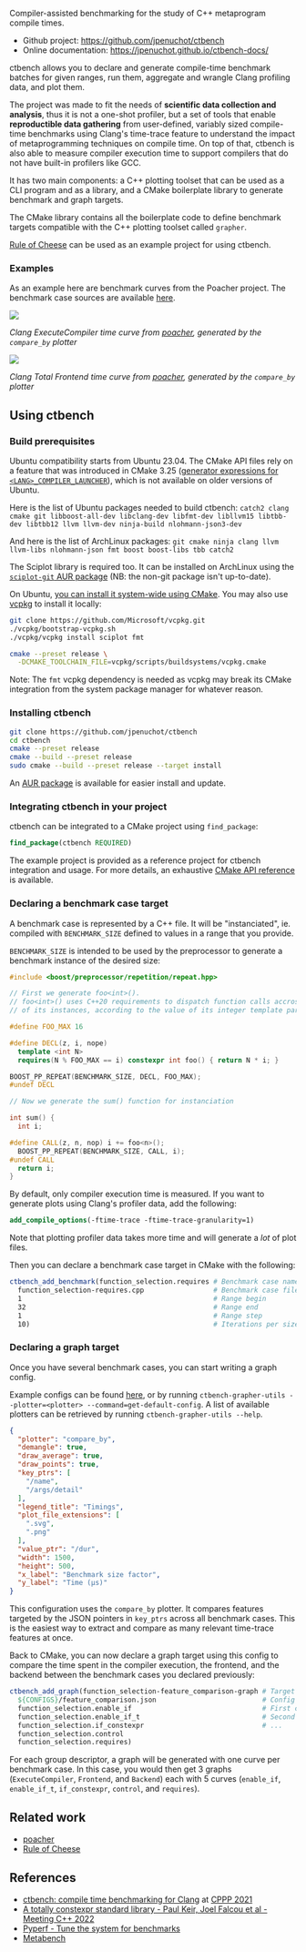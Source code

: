 Compiler-assisted benchmarking for the study of C++ metaprogram compile times.

- Github project: https://github.com/jpenuchot/ctbench
- Online documentation: https://jpenuchot.github.io/ctbench-docs/

ctbench allows you to declare and generate compile-time benchmark batches for
given ranges, run them, aggregate and wrangle Clang profiling data,
and plot them.

The project was made to fit the needs of **scientific data collection and
analysis**, thus it is not a one-shot profiler, but a set of tools that enable
**reproductible data gathering** from user-defined, variably sized compile-time
benchmarks using Clang's time-trace feature to understand the impact of
metaprogramming techniques on compile time. On top of that, ctbench is also able
to measure compiler execution time to support compilers that do not have
built-in profilers like GCC.

It has two main components: a C++ plotting toolset that can be used as a CLI
program and as a library, and a CMake boilerplate library to generate benchmark
and graph targets.

The CMake library contains all the boilerplate code to define benchmark targets
compatible with the C++ plotting toolset called `grapher`.

[Rule of Cheese](https://github.com/jpenuchot/rule-of-cheese) can be used as an
example project for using ctbench.

### Examples

As an example here are benchmark curves from the Poacher project. The benchmark
case sources are available [here](
https://github.com/JPenuchot/poacher/tree/main/brainfog/benchmark/consecutive_loops).

![](docs/images/ExecuteCompiler.svg)

*Clang ExecuteCompiler time curve from
[poacher](https://github.com/jpenuchot/poacher),
generated by the `compare_by` plotter*

![](docs/images/Total_Frontend.svg)

*Clang Total Frontend time curve from
[poacher](https://github.com/jpenuchot/poacher),
generated by the `compare_by` plotter*


## Using ctbench

### Build prerequisites

Ubuntu compatibility starts from Ubuntu 23.04. The CMake API files rely on a
feature that was introduced in CMake 3.25 ([generator expressions for
`<LANG>_COMPILER_LAUNCHER`](
https://cmake.org/cmake/help/latest/release/3.25.html#properties)), which is not
available on older versions of Ubuntu.

Here is the list of Ubuntu packages needed to build ctbench: `catch2 clang cmake
git libboost-all-dev libclang-dev libfmt-dev libllvm15 libtbb-dev libtbb12 llvm
llvm-dev ninja-build nlohmann-json3-dev`

And here is the list of ArchLinux packages: `git cmake ninja clang llvm
llvm-libs nlohmann-json fmt boost boost-libs tbb catch2`

The Sciplot library is required too. It can be installed on ArchLinux using the
[`sciplot-git` AUR package](https://aur.archlinux.org/packages/sciplot-git)
(NB: the non-git package isn't up-to-date).

On Ubuntu, [you can install it system-wide using CMake](
https://sciplot.github.io/installation/#installation-using-cmake). You may
also use [vcpkg](https://vcpkg.io/en/getting-started.html) to install it
locally:

```sh
git clone https://github.com/Microsoft/vcpkg.git
./vcpkg/bootstrap-vcpkg.sh
./vcpkg/vcpkg install sciplot fmt

cmake --preset release \
  -DCMAKE_TOOLCHAIN_FILE=vcpkg/scripts/buildsystems/vcpkg.cmake
```

Note: The `fmt` vcpkg dependency is needed as vcpkg may break its CMake
integration from the system package manager for whatever reason.

### Installing ctbench

```sh
git clone https://github.com/jpenuchot/ctbench
cd ctbench
cmake --preset release
cmake --build --preset release
sudo cmake --build --preset release --target install
```

An [AUR package](https://aur.archlinux.org/packages/ctbench-git) is available
for easier install and update.

### Integrating ctbench in your project

ctbench can be integrated to a CMake project using `find_package`:

```cmake
find_package(ctbench REQUIRED)
```

The example project is provided as a reference project for ctbench integration
and usage. For more details, an exhaustive [CMake API reference](
https://jpenuchot.github.io/ctbench-docs/md_generated_docs_ctbench_api.html)
is available.

### Declaring a benchmark case target

A benchmark case is represented by a C++ file. It will be "instanciated", ie.
compiled with `BENCHMARK_SIZE` defined to values in a range that you provide.

`BENCHMARK_SIZE` is intended to be used by the preprocessor to generate a
benchmark instance of the desired size:

```cpp
#include <boost/preprocessor/repetition/repeat.hpp>

// First we generate foo<int>().
// foo<int>() uses C++20 requirements to dispatch function calls accross 16
// of its instances, according to the value of its integer template parameter.

#define FOO_MAX 16

#define DECL(z, i, nope)                                                       \
  template <int N>                                                             \
  requires(N % FOO_MAX == i) constexpr int foo() { return N * i; }

BOOST_PP_REPEAT(BENCHMARK_SIZE, DECL, FOO_MAX);
#undef DECL

// Now we generate the sum() function for instanciation

int sum() {
  int i;

#define CALL(z, n, nop) i += foo<n>();
  BOOST_PP_REPEAT(BENCHMARK_SIZE, CALL, i);
#undef CALL
  return i;
}
```

By default, only compiler execution time is measured.
If you want to generate plots using Clang's profiler data, add the following:

```cmake
add_compile_options(-ftime-trace -ftime-trace-granularity=1)
```

Note that plotting profiler data takes more time
and will generate a *lot* of plot files.

Then you can declare a benchmark case target in CMake with the following:

```cmake
ctbench_add_benchmark(function_selection.requires # Benchmark case name
  function_selection-requires.cpp                 # Benchmark case file
  1                                               # Range begin
  32                                              # Range end
  1                                               # Range step
  10)                                             # Iterations per size
```

### Declaring a graph target

Once you have several benchmark cases, you can start writing a graph config.

Example configs can be found [here](
https://github.com/JPenuchot/ctbench/tree/main/grapher/configs), or by running
`ctbench-grapher-utils --plotter=<plotter> --command=get-default-config`. A list
of available plotters can be retrieved by running
`ctbench-grapher-utils --help`.

```json
{
  "plotter": "compare_by",
  "demangle": true,
  "draw_average": true,
  "draw_points": true,
  "key_ptrs": [
    "/name",
    "/args/detail"
  ],
  "legend_title": "Timings",
  "plot_file_extensions": [
    ".svg",
    ".png"
  ],
  "value_ptr": "/dur",
  "width": 1500,
  "height": 500,
  "x_label": "Benchmark size factor",
  "y_label": "Time (µs)"
}
```

This configuration uses the `compare_by` plotter. It compares features targeted
by the JSON pointers in `key_ptrs` across all benchmark cases. This is the
easiest way to extract and compare as many relevant time-trace features at once.

Back to CMake, you can now declare a graph target using this config to compare
the time spent in the compiler execution, the frontend, and the backend between
the benchmark cases you declared previously:

```cmake
ctbench_add_graph(function_selection-feature_comparison-graph # Target name
  ${CONFIGS}/feature_comparison.json                          # Config
  function_selection.enable_if                                # First case
  function_selection.enable_if_t                              # Second case
  function_selection.if_constexpr                             # ...
  function_selection.control
  function_selection.requires)
```

For each group descriptor, a graph will be generated with one curve
per benchmark case. In this case, you would then get 3 graphs
(`ExecuteCompiler`, `Frontend`, and `Backend`) each with 5 curves (`enable_if`,
`enable_if_t`, `if_constexpr`, `control`, and `requires`).

## Related work

- [poacher](https://github.com/jpenuchot/poacher)
- [Rule of Cheese](https://github.com/jpenuchot/rule-of-cheese)

## References

- [ctbench: compile time benchmarking for Clang](
  https://www.youtube.com/watch?v=1RZY6skM0Rc) at [CPPP 2021](
  https://cppp.fr/schedule2021/)
- [A totally constexpr standard library - Paul Keir, Joel Falcou et al - Meeting C++ 2022](
  https://www.youtube.com/watch?v=ekFPm7e__vI)
- [Pyperf - Tune the system for benchmarks](
  https://pyperf.readthedocs.io/en/latest/system.html)
- [Metabench](https://github.com/ldionne/metabench)
